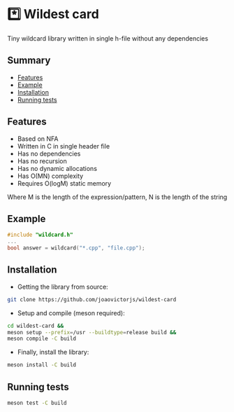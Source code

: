 # :asterisk: Wildest card
Tiny wildcard library written in single h-file without any dependencies

## Summary
- [Features](#features)
- [Example](#example)
- [Installation](#installation)
- [Running tests](#installation)

## Features

- Based on NFA 
- Written in C in single header file
- Has no dependencies
- Has no recursion
- Has no dynamic allocations
- Has O(MN) complexity
- Requires O(logM) static memory

Where M is the length of the expression/pattern, N is the length of the string

## Example

```c
#include "wildcard.h"
...
bool answer = wildcard("*.cpp", "file.cpp");
```

## Installation

- Getting the library from source:

```bash
git clone https://github.com/joaovictorjs/wildest-card
```

- Setup and compile (meson required):

```bash
cd wildest-card &&
meson setup --prefix=/usr --buildtype=release build &&
meson compile -C build
```

- Finally, install the library:

``` bash
meson install -C build
```

## Running tests

``` bash
meson test -C build
```

